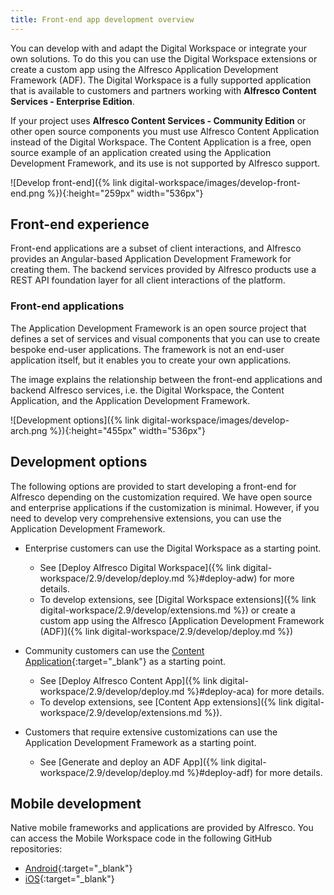 ```yaml
---
title: Front-end app development overview
---
```


You can develop with and adapt the Digital Workspace or integrate your own solutions. To do this you can use the Digital Workspace extensions or create a custom app using the Alfresco Application Development Framework (ADF). The Digital Workspace is a fully supported application that is available to customers and partners working with **Alfresco Content Services - Enterprise Edition**.

If your project uses **Alfresco Content Services - Community Edition** or other open source components you must use Alfresco Content Application instead of the Digital Workspace. The Content Application is a free, open source example of an application created using the Application Development Framework, and its use is not supported by Alfresco support.

![Develop front-end]({% link digital-workspace/images/develop-front-end.png %}){:height="259px" width="536px"}

## Front-end experience

Front-end applications are a subset of client interactions, and Alfresco provides an Angular-based Application Development Framework for creating them. The backend services provided by Alfresco products use a REST API foundation layer for all client interactions of the platform.

### Front-end applications

The Application Development Framework is an open source project that defines a set of services and visual components that you can use to create bespoke end-user applications. The framework is not an end-user application itself, but it enables you to create your own applications.

The image explains the relationship between the front-end applications and backend Alfresco services, i.e. the Digital Workspace, the Content Application, and the Application Development Framework.

![Development options]({% link digital-workspace/images/develop-arch.png %}){:height="455px" width="536px"}

## Development options

The following options are provided to start developing a front-end for Alfresco depending on the customization required. We have open source and enterprise applications if the customization is minimal. However, if you need to develop very comprehensive extensions, you can use the Application Development Framework.

* Enterprise customers can use the Digital Workspace as a starting point.
  * See [Deploy Alfresco Digital Workspace]({% link digital-workspace/2.9/develop/deploy.md %}#deploy-adw) for more details.
  * To develop extensions, see [Digital Workspace extensions]({% link digital-workspace/2.9/develop/extensions.md %}) or create a custom app using the Alfresco [Application Development Framework (ADF)]({% link digital-workspace/2.9/develop/deploy.md %})

* Community customers can use the [Content Application](https://alfresco-content-app.netlify.app/#/){:target="_blank"} as a starting point.
  * See [Deploy Alfresco Content App]({% link digital-workspace/2.9/develop/deploy.md %}#deploy-aca) for more details.
  * To develop extensions, see [Content App extensions]({% link digital-workspace/2.9/develop/extensions.md %}).

* Customers that require extensive customizations can use the Application Development Framework as a starting point.
  * See [Generate and deploy an ADF App]({% link digital-workspace/2.9/develop/deploy.md %}#deploy-adf) for more details.

## Mobile development

Native mobile frameworks and applications are provided by Alfresco. You can access the Mobile Workspace code in the following GitHub repositories:

* [Android](https://github.com/alfresco/alfresco-mobile-workspace-android){:target="_blank"}
* [iOS](https://github.com/alfresco/alfresco-mobile-workspace-ios){:target="_blank"}
